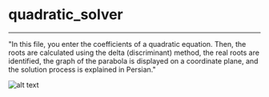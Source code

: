 # quadratic_solver
---
"In this file, you enter the coefficients of a quadratic equation. 
Then, the roots are calculated using the delta (discriminant) method, the real roots are identified,
the graph of the parabola is displayed on a coordinate plane, and the solution process is explained in Persian."

![alt text]([image.jpg](https://github.com/adelakhkandi/quadratic_solver/blob/main/image/Screenshot%202025-04-04%20164035.png))
